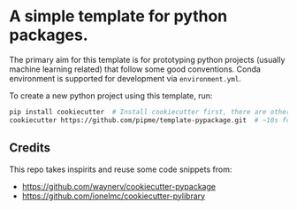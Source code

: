 # A simple template for python packages.

The primary aim for this template is for prototyping python projects (usually machine learning related) that follow some good conventions. Conda environment is supported for development via `environment.yml`.

To create a new python project using this template, run:

```bash
pip install cookiecutter  # Install cookiecutter first, there are other ways, e.g. brew install
cookiecutter https://github.com/pipme/template-pypackage.git  # ~10s for setup
```

## Credits

This repo takes inspirits and reuse some code snippets from:

- https://github.com/waynerv/cookiecutter-pypackage
- https://github.com/ionelmc/cookiecutter-pylibrary
